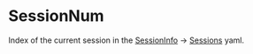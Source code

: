 # SessionNum <Badge text="int" />

Index of the current session in the [SessionInfo](/yaml/sessioninfo.md) -> [Sessions](/yaml/sessioninfo.md#Sessions) yaml.
